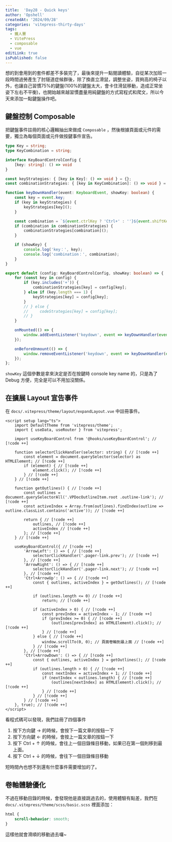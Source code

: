 ```yaml
---
title:  'Day28 - Quick keys'
author: 'Opshell'
createdAt: '2024/09/28'
categories: 'vitepress-thirty-days'
tags:
  - 鐵人賽
  - VitePress
  - composable
  - vue
editLink: true
isPublished: false
---
```


想的到會用到的套件都差不多裝完了，最後來提升一點閱讀體驗，自從某次加班一段時間過勞產生了肘隧道症候群後，除了換直立滑鼠，調整坐姿，買夠高的椅子以外，也讓自己習慣75%的鍵盤(100%的鍵盤太大，會卡住滑鼠移動，造成正常坐姿下左右不平衡)，也開始越來越習慣盡量用純鍵盤的方式寫程式和爬文，所以今天來添加一點鍵盤操作吧。

## 鍵盤控制 Composable
把鍵盤事件註冊的核心邏輯抽出來做成 `Composable` ，然後根據頁面或元件的需要，獨立為每個頁面或元件做按鍵事件宣告。
```ts
type Key = string;
type KeyCombination = string;

interface KeyBoardControlConfig {
    [key: string]: () => void
}

const keyStrategies: { [key in Key]: () => void } = {};
const combinationStrategies: { [key in KeyCombination]: () => void } = {};

function keyDownHandler(event: KeyboardEvent, showKey: boolean) {
    const key = event.key;
    if (key in keyStrategies) {
        keyStrategies[key]();
    }

    const combination = `${event.ctrlKey ? 'Ctrl+' : ''}${event.shiftKey ? 'Shift+' : ''}${event.altKey ? 'Alt+' : ''}${key}`;
    if (combination in combinationStrategies) {
        combinationStrategies[combination]();
    }

    if (showKey) {
        console.log('key：', key);
        console.log('combination：', combination);
    }
}

export default (config: KeyBoardControlConfig, showKey: boolean) => {
    for (const key in config) {
        if (key.includes('+')) {
            combinationStrategies[key] = config[key];
        } else if (key.length === 1) {
            keyStrategies[key] = config[key];
        }
        // } else {
        //     codeStrategies[key] = config[key];
        // }
    }

    onMounted(() => {
        window.addEventListener('keydown', event => keyDownHandler(event, showKey));
    });

    onBeforeUnmount(() => {
        window.removeEventListener('keydown', event => keyDownHandler(event, showKey));
    });
};

```
`showKey` 這個參數是拿來決定是否在按鍵時 console key name 的，只是為了 Debug 方便，完全是可以不用加沒關係。

## 在擴展 Layout 宣告事件
在 `docs/.vitepress/theme/layout/expandLayout.vue` 中註冊事件。

```vue
<script setup lang="ts">
    import DefaultTheme from 'vitepress/theme';
    import { useData, useRouter } from 'vitepress';

    import useKeyBoardControl from '@hooks/useKeyBoardControl'; // [!code ++]

    function selectorClickHandler(selector: string) { // [!code ++]
        const element = document.querySelector(selector) as HTMLElement; // [!code ++]
        if (element) { // [!code ++]
            element.click(); // [!code ++]
        } // [!code ++]
    } // [!code ++]

    function getOutlines() { // [!code ++]
        const outlines = document.querySelectorAll('.VPDocOutlineItem.root .outline-link'); // [!code ++]
        const activeIndex = Array.from(outlines).findIndex(outline => outline.classList.contains('active')); // [!code ++]

        return { // [!code ++]
            outlines, // [!code ++]
            activeIndex // [!code ++]
        }; // [!code ++]
    } // [!code ++]

    useKeyBoardControl({ // [!code ++]
        'ArrowLeft': () => { // [!code ++]
            selectorClickHandler('.pager-link.prev'); // [!code ++]
        }, // [!code ++]
        'ArrowRight': () => { // [!code ++]
            selectorClickHandler('.pager-link.next'); // [!code ++]
        }, // [!code ++]
        'Ctrl+ArrowUp': () => { // [!code ++]
            const { outlines, activeIndex } = getOutlines(); // [!code ++]

            if (outlines.length <= 0) // [!code ++]
                return; // [!code ++]

            if (activeIndex > 0) { // [!code ++]
                const prevIndex = activeIndex - 1; // [!code ++]
                if (prevIndex >= 0) { // [!code ++]
                    (outlines[prevIndex] as HTMLElement).click(); // [!code ++]
                } // [!code ++]
            } else { // [!code ++]
                window.scrollTo(0, 0); // 頁面卷軸到最上面 // [!code ++]
            } // [!code ++]
        }, // [!code ++]
        'Ctrl+ArrowDown': () => { // [!code ++]
            const { outlines, activeIndex } = getOutlines(); // [!code ++]
            if (outlines.length > 0) { // [!code ++]
                const nextIndex = activeIndex + 1; // [!code ++]
                if (nextIndex < outlines.length) { // [!code ++]
                    (outlines[nextIndex] as HTMLElement).click(); // [!code ++]
                } // [!code ++]
            } // [!code ++]
        } // [!code ++]
    }, true); // [!code ++]
</script>
```
看程式碼可以發現，我們註冊了四個事件
1. 按下方向鍵 → 的時候，會按下一篇文章的按鈕一下
2. 按下方向鍵 ← 的時候，會按上一篇文章的按鈕一下
3. 按下 Ctrl + ↑ 的時候，會往上一個目錄條目移動，如果已在第一個則移到最上面。
4. 按下 Ctrl + ↓ 的時候，會往下一個目錄條目移動

短時間內也想不到還有什麼事件需要增加的了。

## 卷軸體驗優化
不過在移動目錄的時候，會發現他是直接跳過去的，使用體驗有點差，我們在 `docs/.vitepress/theme/scss/basic.scss` 裡面添加：
```scss
html {
    scroll-behavior: smooth;
}
```

這樣他就會滑順的移動過去囉~
